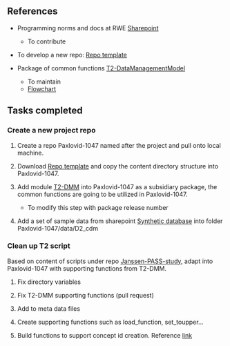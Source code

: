 ## References

- Programming norms and docs at RWE [Sharepoint](https://umcutrecht.sharepoint.com/:f:/s/W_JC_RWE-groupSturkenboom/EgjWw_lelAtOhf0hmrcJ510BxJhin_gCo1qBUuhiH-0qIA?e=4C3hq3)
  - To contribute

- To develop a new repo: [Repo template](https://github.com/UMC-Utrecht-RWE/repo_template)

- Package of common functions [T2-DataManagementModel](https://github.com/UMC-Utrecht-RWE/T2-DataManagementModel)
    - To maintain
    - [Flowchart](https://github.com/UMC-Utrecht-RWE/T2-DataManagementModel/blob/b0c178c660a7e04e6f2bf4683808ea6dec6fac66/man/T2_DMM.png)


## Tasks completed

### Create a new project repo

1. Create a repo Paxlovid-1047 named after the project and pull onto local machine.

2. Download [Repo template](https://github.com/UMC-Utrecht-RWE/repo_template) and copy the content directory structure into Paxlovid-1047.

3. Add module [T2-DMM](https://github.com/UMC-Utrecht-RWE/T2-DataManagementModel) into Paxlovid-1047 as a subsidiary package, the common functions are going to be utilized in Paxlovid-1047.
    - To modify this step with package release number

4. Add a set of sample data from sharepoint [Synthetic database](https://umcutrecht.sharepoint.com/sites/W_JC_RWE-groupSturkenboom/Gedeelde%20documenten/Forms/AllItems.aspx?ga=1&id=%2Fsites%2FW%5FJC%5FRWE%2DgroupSturkenboom%2FGedeelde%20documenten%2FGeneral%2F04%2E%20Documentation%2FSynthetic%20databases&viewid=648f81c8%2D4042%2D415e%2Daa4c%2Da2541bd74a3f) into folder Paxlovid-1047/data/D2_cdm


### Clean up T2 script

Based on content of scripts under repo [Janssen-PASS-study](https://github.com/UMC-Utrecht-RWE/Janssen-PASS-study/tree/Final-Analysis/Data%20characterisation/Janssen_Script), adapt into Paxlovid-1047 with supporting functions from T2-DMM.

1. Fix directory variables 

2. Fix T2-DMM supporting functions (pull request)

3. Add to meta data files

3. Create supporting functions such as load_function, set_toupper...

4. Build functions to support concept id creation. Reference [link](https://github.com/ARS-toscana/CreateConceptSetDatasets)

